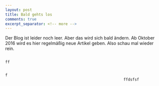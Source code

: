 ```yaml
---
layout: post
title: Bald gehts los
comments: true
excerpt_separator: <!-- more -->
---
```


Der Blog ist leider noch leer. Aber das wird sich bald ändern. Ab Oktober 2016 wird es hier regelmäßig neue Artikel geben. Also schau mal wieder rein.

  
   
     
       
         
          
          
            
             
              
                 
                  
                   
                      
                        
                           
                            
                            
                             
                             
                              
                                
                                 
                                 
                                   
                                     
                                      
                                      
                                       
                                       
                                        
                                         
                                          
                                           
                                           
                                            
                                            
                                             
                                               
                                                  
                                                    
                                                      
                                                        
                                                         
                                                           
                                                             
                                                               
                                                                 
                                                                   
                                                                     
                                                                       
                                                                         
                                                                           
                                                                             
                                                                               
                                                                                 
                                                                                   
                                                                                     
                                                                                     ff
                                                                                     
                                                                                     f
                                                         ffdsfsf

